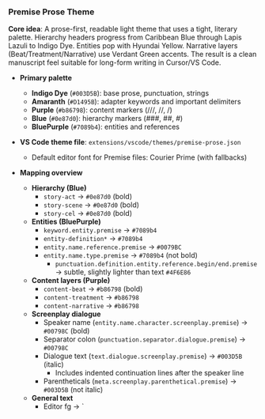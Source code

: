### Premise Prose Theme

**Core idea**: A prose-first, readable light theme that uses a tight, literary palette. Hierarchy headers progress from Caribbean Blue through Lapis Lazuli to Indigo Dye. Entities pop with Hyundai Yellow. Narrative layers (Beat/Treatment/Narrative) use Verdant Green accents. The result is a clean manuscript feel suitable for long-form writing in Cursor/VS Code.

- **Primary palette**

  - **Indigo Dye** (`#003D5B`): base prose, punctuation, strings
  - **Amaranth** (`#D1495B`): adapter keywords and important delimiters
  - **Purple** (`#b86798`): content markers (///, //, /)
  - **Blue** (`#0e87d0`): hierarchy markers (###, ##, #)
  - **BluePurple** (`#7089b4`): entities and references

- **VS Code theme file**: `extensions/vscode/themes/premise-prose.json`

  - Default editor font for Premise files: Courier Prime (with fallbacks)

- **Mapping overview**

  - **Hierarchy (Blue)**
    - `story-act` → `#0e87d0` (bold)
    - `story-scene` → `#0e87d0` (bold)
    - `story-cel` → `#0e87d0` (bold)
  - **Entities (BluePurple)**
    - `keyword.entity.premise` → `#7089b4`
    - `entity-definition*` → `#7089b4`
    - `entity.name.reference.premise` → `#0079BC`
    - `entity.name.type.premise` → `#7089b4` (not bold)
      - `punctuation.definition.entity.reference.begin/end.premise` → subtle, slightly lighter than text `#4F6E86`
  - **Content layers (Purple)**
    - `content-beat` → `#b86798` (bold)
    - `content-treatment` → `#b86798`
    - `content-narrative` → `#b86798`
  - **Screenplay dialogue**
    - Speaker name (`entity.name.character.screenplay.premise`) → `#00798C` (bold)
    - Separator colon (`punctuation.separator.dialogue.premise`) → `#00798C`
    - Dialogue text (`text.dialogue.screenplay.premise`) → `#003D5B` (italic)
      - Includes indented continuation lines after the speaker line
    - Parentheticals (`meta.screenplay.parenthetical.premise`) → `#003D5B` (not italic)
  - **General text**
    - Editor fg → `
